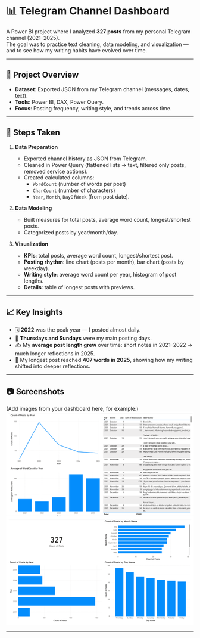 # 📊 Telegram Channel Dashboard  

A Power BI project where I analyzed **327 posts** from my personal Telegram channel (2021–2025).  
The goal was to practice text cleaning, data modeling, and visualization — and to see how my writing habits have evolved over time.  

---

## 🚀 Project Overview  
- **Dataset**: Exported JSON from my Telegram channel (messages, dates, text).  
- **Tools**: Power BI, DAX, Power Query.  
- **Focus**: Posting frequency, writing style, and trends across time.  

---

## 🔧 Steps Taken  
1. **Data Preparation**  
   - Exported channel history as JSON from Telegram.  
   - Cleaned in Power Query (flattened lists → text, filtered only posts, removed service actions).  
   - Created calculated columns:  
     - `WordCount` (number of words per post)  
     - `CharCount` (number of characters)  
     - `Year`, `Month`, `DayOfWeek` (from post date).  

2. **Data Modeling**  
   - Built measures for total posts, average word count, longest/shortest posts.  
   - Categorized posts by year/month/day.  

3. **Visualization**  
   - **KPIs**: total posts, average word count, longest/shortest post.  
   - **Posting rhythm**: line chart (posts per month), bar chart (posts by weekday).  
   - **Writing style**: average word count per year, histogram of post lengths.  
   - **Details**: table of longest posts with previews.  

---

## 📈 Key Insights  
- 🗓️ **2022** was the peak year — I posted almost daily.  
- 📅 **Thursdays and Sundays** were my main posting days.  
- ✍️ My **average post length grew** over time: short notes in 2021–2022 → much longer reflections in 2025.  
- 📖 My longest post reached **407 words in 2025**, showing how my writing shifted into deeper reflections.  

---

## 📷 Screenshots  
(Add images from your dashboard here, for example:)  
![Trends in word length](images/trends-in-length.png)  
![Posting behaviour over time](images/posting-behaviour.png)  

--- 
